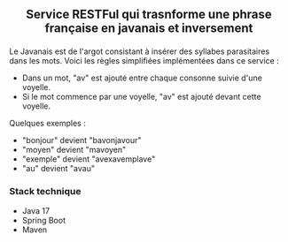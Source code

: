 ## <p align="center">Service RESTFul qui trasnforme une phrase française en javanais et inversement</p>

Le Javanais est de l'argot consistant à insérer des syllabes parasitaires dans les mots. Voici les règles simplifiées implémentées dans ce service :
- Dans un mot, "av" est ajouté entre chaque consonne suivie d'une voyelle.
- Si le mot commence par une voyelle, "av" est ajouté devant cette voyelle.

Quelques exemples :
- "bonjour" devient "bavonjavour"
- "moyen" devient "mavoyen"
- "exemple" devient "avexavemplave"
- "au" devient "avau"

### Stack technique
- Java 17
- Spring Boot
- Maven
